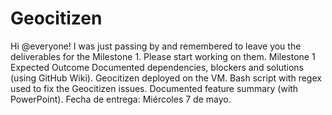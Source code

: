 # Geocitizen
Hi @everyone! I was just passing by and remembered to leave you the deliverables for the Milestone 1.
Please start working on them.
Milestone 1 Expected Outcome
Documented dependencies, blockers and solutions (using GitHub Wiki).
Geocitizen deployed on the VM.
Bash script with regex used to fix the Geocitizen issues.
Documented feature summary (with PowerPoint).
Fecha de entrega: Miércoles 7 de mayo. 
